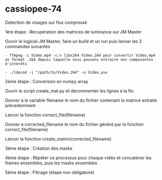 # cassiopee-74
Detection de visages sur flux compressé

1ère étape : Récupération des matrices de luminance sur JM Master

  Ouvrir le logiciel JM Master, faire un build et un run puis lancer les 2 commandes suivantes
  
    - ffmpeg -i Video.mp4 -c:v libx264 Video.264 pour convertir Video.mp4 en format .264 depuis laquelle nous pouvons extraire nos composantes d'intérêts
    
    - ./ldecod -i "/path/to/Video.264" -o Video.yuv 
 
 
2ème étape : Conversion en numpy array 

  Ouvrir le script create_mat.py et décommenter les lignes à la fin. 
  
  Donner à la variable filename le nom du fichier contenant la matrice extraite précedemment
  
  Lancer la fonction correct_file(filename)
  
  Donner à corrected_filename le nom du fichier généré par la fonction correct_file(filename)
  
  Lancer la fonction create_matrix(corrected_filename)
  
  
3ème étape : Création des masks


4ème étape : Répéter ce processus pour chaque vidéo et concaténer les frames ensembles, puis les masks ensembles


5ème étape : Filtrage (étape non obligatoire)
  
  
  



